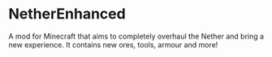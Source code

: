 # NetherEnhanced

A mod for Minecraft that aims to completely overhaul the Nether and bring a new experience. It contains new ores, tools, armour and more!
